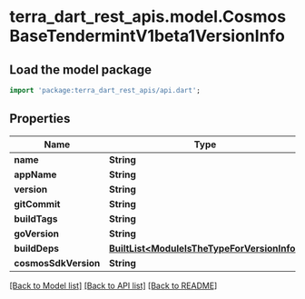 # terra_dart_rest_apis.model.CosmosBaseTendermintV1beta1VersionInfo

## Load the model package
```dart
import 'package:terra_dart_rest_apis/api.dart';
```

## Properties
Name | Type | Description | Notes
------------ | ------------- | ------------- | -------------
**name** | **String** |  | [optional] 
**appName** | **String** |  | [optional] 
**version** | **String** |  | [optional] 
**gitCommit** | **String** |  | [optional] 
**buildTags** | **String** |  | [optional] 
**goVersion** | **String** |  | [optional] 
**buildDeps** | [**BuiltList&lt;ModuleIsTheTypeForVersionInfo&gt;**](ModuleIsTheTypeForVersionInfo.md) |  | [optional] 
**cosmosSdkVersion** | **String** |  | [optional] 

[[Back to Model list]](../README.md#documentation-for-models) [[Back to API list]](../README.md#documentation-for-api-endpoints) [[Back to README]](../README.md)



